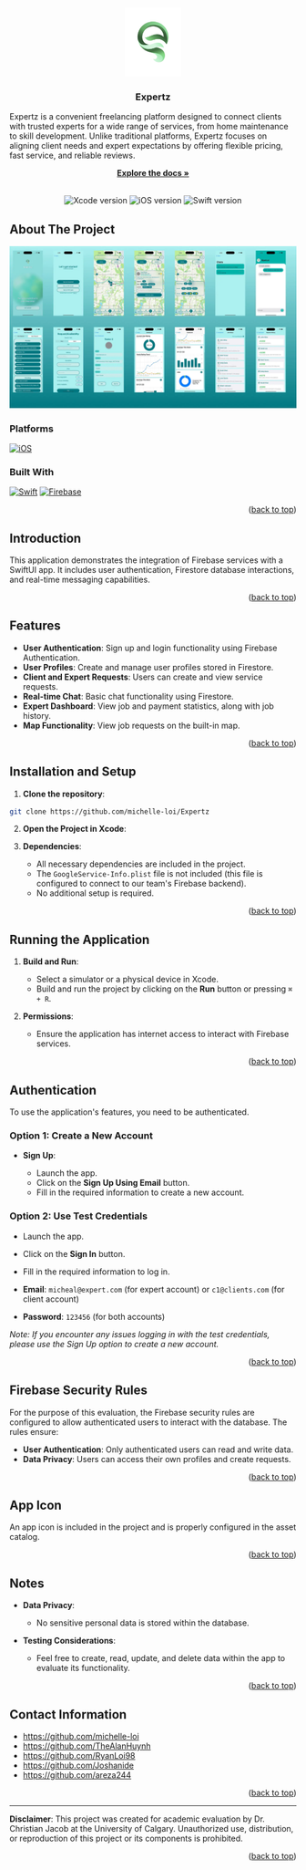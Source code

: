 <a id="readme-top"></a>

<div align="center">
  <a href="https://github.com/michelle-loi/Expertz">
    <img src="Docs/Expertz_Logo.png" alt="Logo" width="100" height="auto">
  </a>

  <h3 align="center">Expertz</h3>
  <p align="left">
   Expertz is a convenient freelancing platform designed to connect clients with trusted experts for a wide range of services, from home maintenance to skill development. Unlike traditional platforms, Expertz focuses on aligning client needs and expert expectations by offering flexible pricing, fast service, and reliable reviews.
  </p>
  <a href="https://github.com/michelle-loi/Expertz"><strong>Explore the docs »</strong></a>
  <br/>
  <br/>
  <p>
   <img src="https://img.shields.io/badge/Xcode-%3E%3D12.0-blue" alt="Xcode version" />
   <img src="https://img.shields.io/badge/iOS-%3E%3D14.0-lightgrey" alt="iOS version" />
   <img src="https://img.shields.io/badge/Swift-%3E%3D5.3-orange" alt="Swift version" />
  </p>
</div>

## About The Project

<img src="Docs/expertz_showcase.webp" alt="showcase" >

### Platforms

[![iOS][iOS]][iOS-url]

### Built With

[![Swift][Swift]][Swift-url]
[![Firebase][Firebase]][Firebase-url]

<p align="right">(<a href="#readme-top">back to top</a>)</p>

## Introduction

This application demonstrates the integration of Firebase services with a SwiftUI app. It includes user authentication, Firestore database interactions, and real-time messaging capabilities.

<p align="right">(<a href="#readme-top">back to top</a>)</p>

## Features

- **User Authentication**: Sign up and login functionality using Firebase Authentication.
- **User Profiles**: Create and manage user profiles stored in Firestore.
- **Client and Expert Requests**: Users can create and view service requests.
- **Real-time Chat**: Basic chat functionality using Firestore.
- **Expert Dashboard**: View job and payment statistics, along with job history.
- **Map Functionality**: View job requests on the built-in map.

<p align="right">(<a href="#readme-top">back to top</a>)</p>

## Installation and Setup

1. **Clone the repository**:

```bash
git clone https://github.com/michelle-loi/Expertz
```

2. **Open the Project in Xcode**:

3. **Dependencies**:
   - All necessary dependencies are included in the project.
   - The `GoogleService-Info.plist` file is not included (this file is configured to connect to our team's Firebase backend).
   - No additional setup is required.

<p align="right">(<a href="#readme-top">back to top</a>)</p>

## Running the Application

1. **Build and Run**:

   - Select a simulator or a physical device in Xcode.
   - Build and run the project by clicking on the **Run** button or pressing `⌘ + R`.

2. **Permissions**:

   - Ensure the application has internet access to interact with Firebase services.

<p align="right">(<a href="#readme-top">back to top</a>)</p>

## Authentication

To use the application's features, you need to be authenticated.

### Option 1: Create a New Account

- **Sign Up**:

  - Launch the app.
  - Click on the **Sign Up Using Email** button.
  - Fill in the required information to create a new account.

### Option 2: Use Test Credentials

- Launch the app.
- Click on the **Sign In** button.
- Fill in the required information to log in.

- **Email**: `micheal@expert.com` (for expert account) or `c1@clients.com` (for client account)
- **Password**: `123456` (for both accounts)

_Note: If you encounter any issues logging in with the test credentials, please use the Sign Up option to create a new account._

<p align="right">(<a href="#readme-top">back to top</a>)</p>

## Firebase Security Rules

For the purpose of this evaluation, the Firebase security rules are configured to allow authenticated users to interact with the database. The rules ensure:

- **User Authentication**: Only authenticated users can read and write data.
- **Data Privacy**: Users can access their own profiles and create requests.

<p align="right">(<a href="#readme-top">back to top</a>)</p>

## App Icon

An app icon is included in the project and is properly configured in the asset catalog.

<p align="right">(<a href="#readme-top">back to top</a>)</p>

## Notes

- **Data Privacy**:

  - No sensitive personal data is stored within the database.

- **Testing Considerations**:

  - Feel free to create, read, update, and delete data within the app to evaluate its functionality.

<p align="right">(<a href="#readme-top">back to top</a>)</p>

## Contact Information

- https://github.com/michelle-loi
- https://github.com/TheAlanHuynh
- https://github.com/RyanLoi98
- https://github.com/Joshanide
- https://github.com/areza244

<p align="right">(<a href="#readme-top">back to top</a>)</p>

---

**Disclaimer**: This project was created for academic evaluation by Dr. Christian Jacob at the University of Calgary. Unauthorized use, distribution, or reproduction of this project or its components is prohibited.

<p align="right">(<a href="#readme-top">back to top</a>)</p>

<!-- Links -->

[iOS]: https://img.shields.io/badge/iOS-000000?style=for-the-badge&logo=apple&logoColor=white
[iOS-url]: https://www.apple.com/ca/ios/
[Firebase]: https://img.shields.io/badge/firebase-FFCA28?style=for-the-badge&logo=firebase&logoColor=black
[Firebase-url]: https://firebase.google.com/
[Swift]: https://img.shields.io/badge/swift-FA7343?style=for-the-badge&logo=swift&logoColor=white
[Swift-url]: https://swift.org/
